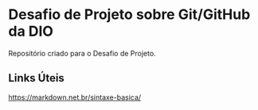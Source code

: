 # Desafio de Projeto sobre Git/GitHub da DIO
Repositório criado para o Desafio de Projeto.

## Links Úteis
https://markdown.net.br/sintaxe-basica/
